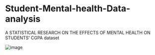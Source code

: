 # Student-Mental-health-Data-analysis
A STATISTICAL RESEARCH ON THE EFFECTS OF MENTAL HEALTH ON STUDENTS’ CGPA dataset

![image](https://user-images.githubusercontent.com/61687175/174423117-adcfb175-455f-4e5c-b332-0c81fb07c484.png)
